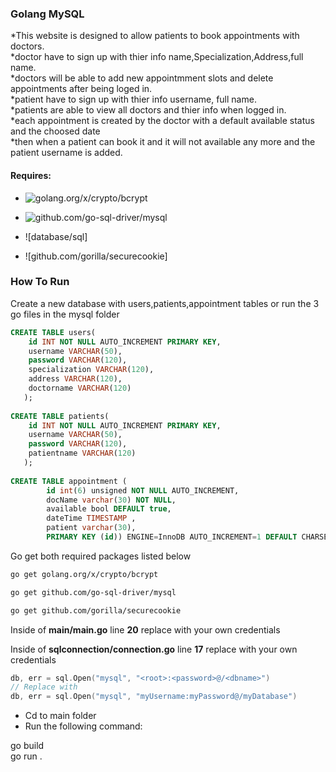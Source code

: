### Golang MySQL 
*This website is designed to allow patients to book appointments with doctors.  
*doctor have to sign up with thier info name,Specialization,Address,full name.  
*doctors will be able to add new appointmment slots and delete appointments after being loged in.  
*patient have to sign up with thier info username, full name.  
*patients are able to view all doctors and thier info when logged in.  
*each appointment is created by the doctor with  a default available status and the choosed date   
*then when a patient can book it and it will not available any more and the patient username is added.  

#### Requires: 

* ![golang.org/x/crypto/bcrypt](https://godoc.org/golang.org/x/crypto/bcrypt)

* ![github.com/go-sql-driver/mysql](https://github.com/go-sql-driver/mysql)

* ![database/sql]

* ![github.com/gorilla/securecookie]

### How To Run 

Create a new database with  users,patients,appointment tables 
or run the 3 go files in the mysql folder
```sql
CREATE TABLE users(
    id INT NOT NULL AUTO_INCREMENT PRIMARY KEY,
    username VARCHAR(50),
    password VARCHAR(120),
	specialization VARCHAR(120),
	address VARCHAR(120),
	doctorname VARCHAR(120)
   );
   
CREATE TABLE patients(
    id INT NOT NULL AUTO_INCREMENT PRIMARY KEY,
    username VARCHAR(50),
    password VARCHAR(120),
	patientname VARCHAR(120)
   );
   
CREATE TABLE appointment (
		id int(6) unsigned NOT NULL AUTO_INCREMENT,
		docName varchar(30) NOT NULL,
		available bool DEFAULT true,
		dateTime TIMESTAMP ,
		patient varchar(30),
		PRIMARY KEY (id)) ENGINE=InnoDB AUTO_INCREMENT=1 DEFAULT CHARSET=latin1;
```

Go get both required packages listed below 

```bash
go get golang.org/x/crypto/bcrypt

go get github.com/go-sql-driver/mysql

go get github.com/gorilla/securecookie

```

Inside of **main/main.go** line **20** replace <example> with your own credentials  
	
Inside of **sqlconnection/connection.go** line **17** replace <example> with your own credentials
```go
db, err = sql.Open("mysql", "<root>:<password>@/<dbname>")
// Replace with 
db, err = sql.Open("mysql", "myUsername:myPassword@/myDatabase")
```

* Cd to main folder  
* Run the following command:  

go build  
go run .  







